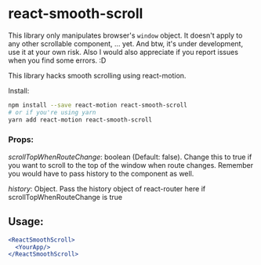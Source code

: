 # react-smooth-scroll

This library only manipulates browser's `window` object. It doesn't apply to any other scrollable component, ... yet. And btw, it's under development, use it at your own risk. Also I would also appreciate if you report issues when you find some errors. :D

This library hacks smooth scrolling using react-motion.

Install:

```bash
npm install --save react-motion react-smooth-scroll
# or if you're using yarn
yarn add react-motion react-smooth-scroll
```

### Props:
*scrollTopWhenRouteChange*: boolean (Default: false). Change this to true if you want to scroll to the top of the window when route changes. Remember you would have to pass history to the component as well.

*history*: Object. Pass the history object of react-router here if scrollTopWhenRouteChange is true

## Usage:

```jsx
<ReactSmoothScroll>
  <YourApp/>
</ReactSmoothScroll>
```

